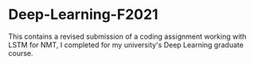 # Deep-Learning-F2021
This contains a revised submission of a coding assignment working with LSTM for NMT, I completed for my university's Deep Learning graduate course.
